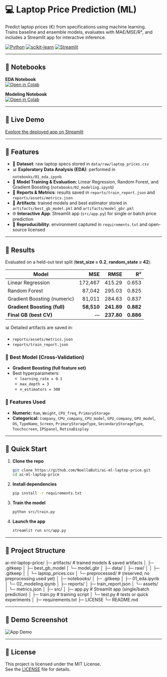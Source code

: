 # 💻 Laptop Price Prediction (ML)

Predict laptop prices (€) from specifications using machine learning.  
Trains baseline and ensemble models, evaluates with MAE/MSE/R², and includes a Streamlit app for interactive inference.

[![Python](https://img.shields.io/badge/Python-3.10%2B-blue)]()
[![scikit-learn](https://img.shields.io/badge/ML-scikit--learn-orange)]()
[![Streamlit](https://img.shields.io/badge/App-Streamlit-red)]()

---

## 📓 Notebooks

**EDA Notebook**  
[![Open in Colab](https://colab.research.google.com/assets/colab-badge.svg)](https://colab.research.google.com/github/NoellaButi/ai-ml-laptop-price/blob/main/notebooks/01_eda.ipynb)

**Modeling Notebook**  
[![Open in Colab](https://colab.research.google.com/assets/colab-badge.svg)](https://colab.research.google.com/github/NoellaButi/ai-ml-laptop-price/blob/main/notebooks/02_modeling.ipynb)

---

## 🚀 Live Demo

<a href="https://laptop-prediction-prices.streamlit.app/" target="_blank">Explore the deployed app on Streamlit</a>

---

## 🔹 Features

- 📂 **Dataset**: raw laptop specs stored in `data/raw/laptop_prices.csv`
- 📊 **Exploratory Data Analysis (EDA)**: performed in `notebooks/01_eda.ipynb`
- 🤖 **Model Training & Evaluation**: Linear Regression, Random Forest, and Gradient Boosting (`notebooks/02_modeling.ipynb`)
- 📝 **Reports & Metrics**: results saved in `reports/train_report.json` and `reports/assets/metrics.json`
- 💾 **Artifacts**: trained models and best estimator stored in `artifacts/best_gb_model.pkl` and `artifacts/model_gbr.pkl`
- 🌐 **Interactive App**: Streamlit app (`src/app.py`) for single or batch price prediction
- 🔄 **Reproducibility**: environment captured in `requirements.txt` and open-source licensed

---

## 🔹 Results

Evaluated on a held-out test split (**test_size = 0.2**, **random_state = 42**).

| Model                     | MSE       | RMSE   | R²    |
|----------------------------|----------:|-------:|------:|
| Linear Regression          | 172,467   | 415.29 | 0.653 |
| Random Forest              | 87,042    | 295.03 | 0.825 |
| Gradient Boosting (numeric)| 81,011    | 284.63 | 0.837 |
| **Gradient Boosting (full)** | **58,510** | **241.89** | **0.882** |
| **Final GB (best CV)**     | —         | **237.80** | **0.886** |

📊 Detailed artifacts are saved in:
- `reports/assets/metrics.json`
- `reports/train_report.json`

### 🔹 Best Model (Cross-Validation)
- **Gradient Boosting (full feature set)**
- Best hyperparameters:
  - `learning_rate = 0.1`
  - `max_depth = 3`
  - `n_estimators = 300`

### 🔹 Features Used
- **Numeric:** `Ram`, `Weight`, `CPU_freq`, `PrimaryStorage`
- **Categorical:** `Company`, `CPU_company`, `CPU_model`, `GPU_company`, `GPU_model`, `OS`, `TypeName`, `Screen`, `PrimaryStorageType`, `SecondaryStorageType`, `Touchscreen`, `IPSpanel`, `RetinaDisplay`

---

## 🔹 Quick Start

1. **Clone the repo**
   ```bash
   git clone https://github.com/NoellaButi/ai-ml-laptop-price.git
   cd ai-ml-laptop-price

2. **Install dependencies**
   ```bash
   pip install -r requirements.txt
   ```

4. **Train the model**
   ```bash
   python src/train.py
   ```

5. **Launch the app**
   ```bash
   streamlit run src/app.py
   ```

---

## 🔹 Project Structure

ai-ml-laptop-price/
├─ artifacts/ # trained models & saved artifacts
│ ├─ .gitkeep
│ ├─ best_gb_model
│ └─ model_gbr
│
├─ data/
│ ├─ raw/
│ │ ├─ .gitkeep
│ │ └─ laptop_prices.csv
│ └─ preprocessed/ # (reserved; no preprocessing used yet)
│
├─ notebooks/
│ ├─ .gitkeep
│ ├─ 01_eda.ipynb
│ └─ 02_modeling.ipynb
│
├─ reports/
│ ├─ train_report.json
│ └─ assets/
│ └─ metrics.json
│
├─ src/
│ ├─ app.py # Streamlit app (single/batch prediction)
│ ├─ train.py # training script
│ └─ test.py # tests or quick experiments
│
├─ requirements.txt
├─ LICENSE
└─ README.md


---

## 🔹 Demo Screenshot

![App Demo](reports/assets/demo.png)

---

## 🔹 License

This project is licensed under the MIT License.  
See the [LICENSE](LICENSE) file for details.
